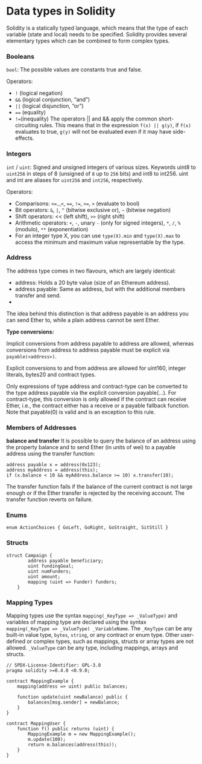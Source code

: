 # Data types in Solidity

Solidity is a statically typed language, which means that the type of each variable (state and local) needs to be specified. Solidity provides several elementary types which can be combined to form complex types.

### Booleans

`bool`: The possible values are constants true and false.

Operators:

- `!` (logical negation)
- `&&` (logical conjunction, “and”)
- `||` (logical disjunction, “or”)
- `==` (equality)
- `!=`(inequality)
The operators || and && apply the common short-circuiting rules. This means that in the expression `f(x) || g(y)`, if `f(x)` evaluates to true, `g(y)` will not be evaluated even if it may have side-effects.

### Integers
`int` / `uint`: Signed and unsigned integers of various sizes. Keywords uint8 to `uint256` in steps of 8 (unsigned of `8` up to `256` bits) and int8 to int256. uint and int are aliases for `uint256` and `int256`, respectively.

Operators:

- Comparisons: `<=,`,`<`, `==`, `!=`, `>=`, `>` (evaluate to bool)
- Bit operators: `&`, `|`, `^` (bitwise exclusive or), `~` (bitwise negation)
- Shift operators: << (left shift), `>>` (right shift)
- Arithmetic operators: `+`, `-`, unary `-` (only for signed integers), `*`, `/`, `%` (modulo), `**` (exponentiation)
- For an integer type X, you can use `type(X).min` and `type(X).max` to access the minimum and maximum value representable by the type.

### Address
The address type comes in two flavours, which are largely identical:

- address: Holds a 20 byte value (size of an Ethereum address).
- address payable: Same as address, but with the additional members transfer and send.
- 
The idea behind this distinction is that address payable is an address you can send Ether to, while a plain address cannot be sent Ether.

**Type conversions:**

Implicit conversions from address payable to address are allowed, whereas conversions from address to address payable must be explicit via `payable(<address>)`.

Explicit conversions to and from address are allowed for uint160, integer literals, bytes20 and contract types.

Only expressions of type address and contract-type can be converted to the type address payable via the explicit conversion payable(...). For contract-type, this conversion is only allowed if the contract can receive Ether, i.e., the contract either has a receive or a payable fallback function. Note that payable(0) is valid and is an exception to this rule.

### Members of Addresses
**balance and transfer**
It is possible to query the balance of an address using the property balance and to send Ether (in units of wei) to a payable address using the transfer function:
```
address payable x = address(0x123);
address myAddress = address(this);
if (x.balance < 10 && myAddress.balance >= 10) x.transfer(10);
```
The transfer function fails if the balance of the current contract is not large enough or if the Ether transfer is rejected by the receiving account. The transfer function reverts on failure.

### Enums
```
enum ActionChoices { GoLeft, GoRight, GoStraight, SitStill }
```

### Structs
```
struct Campaign {
        address payable beneficiary;
        uint fundingGoal;
        uint numFunders;
        uint amount;
        mapping (uint => Funder) funders;
    }
```

### Mapping Types

Mapping types use the syntax `mapping(_KeyType => _ValueType)` and variables of mapping type are declared using the syntax `mapping(_KeyType => _ValueType) _VariableName`. The `_KeyType` can be any built-in value type, `bytes`, `string`, or any contract or enum type. Other user-defined or complex types, such as mappings, structs or array types are not allowed. `_ValueType` can be any type, including mappings, arrays and structs.

```
// SPDX-License-Identifier: GPL-3.0
pragma solidity >=0.4.0 <0.9.0;

contract MappingExample {
    mapping(address => uint) public balances;

    function update(uint newBalance) public {
        balances[msg.sender] = newBalance;
    }
}

contract MappingUser {
    function f() public returns (uint) {
        MappingExample m = new MappingExample();
        m.update(100);
        return m.balances(address(this));
    }
}
```